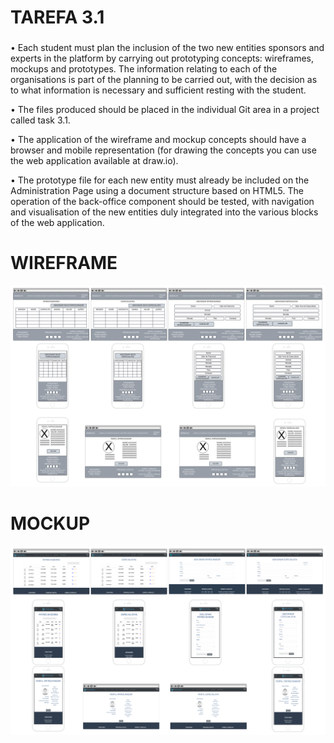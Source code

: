 # TAREFA 3.1
###  
• Each student must plan the inclusion of the two new entities sponsors and experts in the platform by carrying out prototyping concepts: wireframes, mockups and prototypes. The information relating to each of the organisations is part of the planning to be carried out, with the decision as to what information is necessary and sufficient resting with the student.

• The files produced should be placed in the individual Git area in a project called task 3.1.

• The application of the wireframe and mockup concepts should have a browser and mobile representation (for drawing the concepts you can use the web application available at draw.io).

• The prototype file for each new entity must already be included on the Administration Page using a document structure based on HTML5. The operation of the back-office component should be tested, with navigation and visualisation of the new entities duly integrated into the various blocks of the web application.
###
# WIREFRAME
![](https://github.com/inunes1904/tarefa-3.1/blob/main/WIREFRAME/WIREFRAME.png?raw=true)

###
# MOCKUP
![](https://github.com/inunes1904/tarefa-3.1/blob/main/MOCKUP/MOCKUP.png?raw=true)
